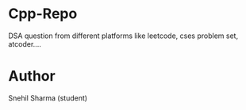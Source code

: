 # Cpp-Repo
DSA question from different platforms like leetcode, cses problem set, atcoder....
# Author
Snehil Sharma (student)